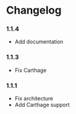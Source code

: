 Changelog
==========

### 1.1.4

- Add documentation 

### 1.1.3

- Fix Carthage 

### 1.1.1

- Fix architecture
- Add Carthage support 